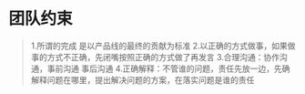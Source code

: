 # 团队约束

> 1.所谓的完成 是以产品线的最终的贡献为标准
2.以正确的方式做事，如果做事的方式不正确，先闭嘴按照正确的方式做了再发言 
3.合理沟通：协作沟通，事前沟通 事后沟通 
4.正确解释：不管谁的问题，责任先放一边，先确解释问题在哪里，提出解决问题的方案，在落实问题是谁的责任





